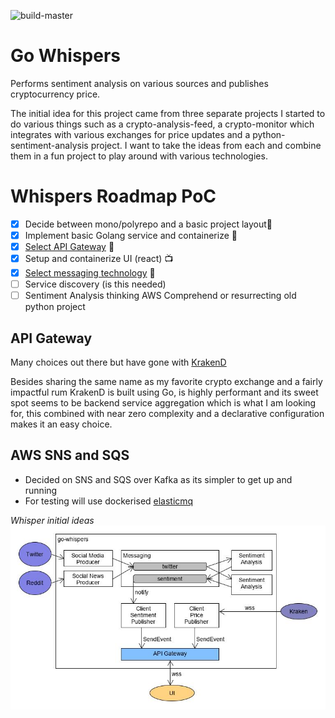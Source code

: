 ![build-master](https://github.com/clD11/go-whispers/workflows/build-master/badge.svg?branch=master)

# Go Whispers
Performs sentiment analysis on various sources and publishes cryptocurrency price.

The initial idea for this project came from three separate projects I started to do various things such as a crypto-analysis-feed, a crypto-monitor which integrates with various exchanges for price updates and a python-sentiment-analysis project. I want to take the ideas from each and combine them in a fun project to play around with various technologies.

# Whispers Roadmap PoC
- [x] Decide between mono/polyrepo and a basic project layout🤺
- [X] Implement basic Golang service and containerize 🐳
- [x] [Select API Gateway](#api-gateway) 🐙
- [x] Setup and containerize UI (react) 📺
- [x] [Select messaging technology](#messaging) 📨
- [ ] Service discovery (is this needed)
- [ ] Sentiment Analysis thinking AWS Comprehend or resurrecting old python project

## API Gateway <a name="api-gateway"/>
Many choices out there but have gone with [KrakenD](https://www.krakend.io/)

Besides sharing the same name as my favorite crypto exchange and a fairly impactful rum KrakenD is built using Go, is highly performant and its sweet spot seems to be backend service aggregation which is what I am looking for, this combined with near zero complexity and a declarative configuration makes it an easy choice.

## AWS SNS and SQS <a name="messaging"/>
* Decided on SNS and SQS over Kafka as its simpler to get up and running 
* For testing will use dockerised [elasticmq](https://github.com/softwaremill/elasticmq)

_Whisper initial ideas_ 
![whispers-design](whispers-design.jpg)
